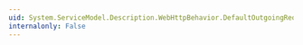 ```yaml
---
uid: System.ServiceModel.Description.WebHttpBehavior.DefaultOutgoingRequestFormat
internalonly: False
---
```

